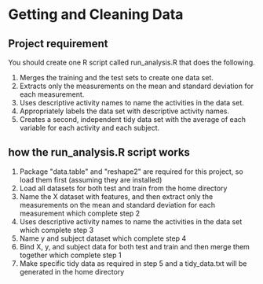 # Getting and Cleaning Data

## Project requirement

You should create one R script called run_analysis.R that does the following.

1. Merges the training and the test sets to create one data set.
2. Extracts only the measurements on the mean and standard deviation for each measurement.
3. Uses descriptive activity names to name the activities in the data set.
4. Appropriately labels the data set with descriptive activity names.
5. Creates a second, independent tidy data set with the average of each variable for each activity and each subject.

## how the run_analysis.R script works

1. Package "data.table" and "reshape2" are required for this project, so load them first (assuming they are installed)
2. Load all datasets for both test and train from the home directory
3. Name the X dataset with features, and then extract only the measurements on the mean and standard deviation for each measurement which complete step 2
4. Uses descriptive activity names to name the activities in the data set which complete step 3
5. Name y and subject dataset which complete step 4
6. Bind X, y, and subject data for both test and train and then merge them together which complete step 1
7. Make specific tidy data as required in step 5 and a tidy_data.txt will be generated in the home directory
